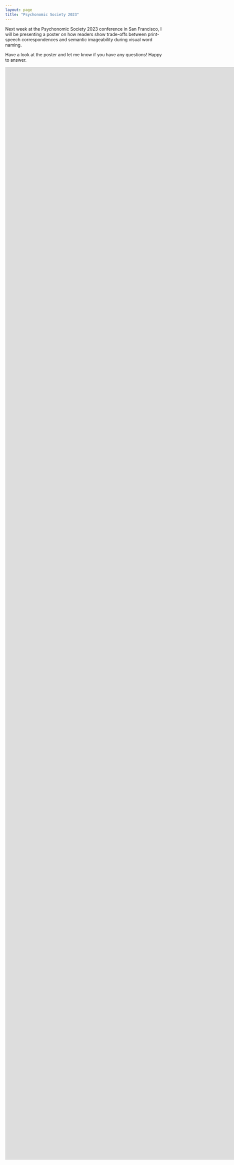 ```yaml
---
layout: page
title: "Psychonomic Society 2023"
---
```


Next week at the Psychonomic Society 2023 conference in San Francisco, I will be presenting a poster on how readers show trade-offs between print-speech correspondences and semantic imageability during visual word naming.

Have a look at the poster and let me know if you have any questions! Happy to answer.

<iframe src="https://docs.google.com/presentation/d/e/2PACX-1vQhMC8Yu9Xebuf5dxjMNnVkt46xYjcK3EfFJItadtEAOYOMf83GK88_4EB6W9UWIA/embed?start=false&loop=false&delayms=3000" frameborder="0" width="4535" height="3485" allowfullscreen="true" mozallowfullscreen="true" webkitallowfullscreen="true"></iframe>


